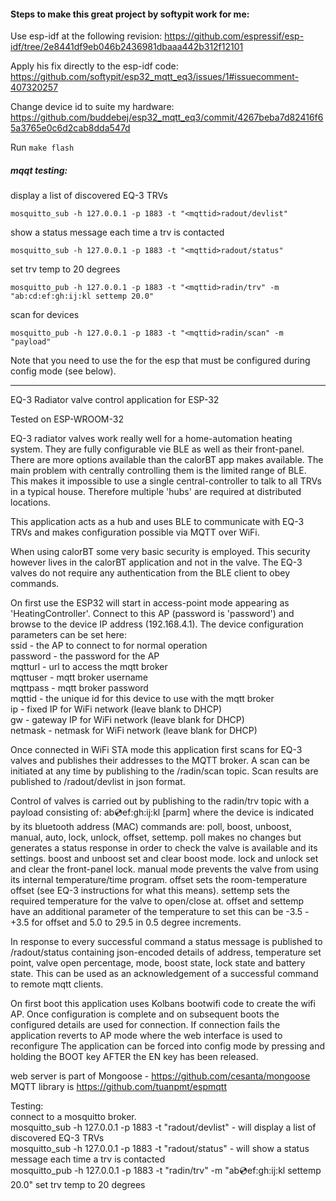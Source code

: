 #### Steps to make this great project by softypit work for me:

Use esp-idf at the following revision:
https://github.com/espressif/esp-idf/tree/2e8441df9eb046b2436981dbaaa442b312f12101

Apply his fix directly to the esp-idf code:
https://github.com/softypit/esp32_mqtt_eq3/issues/1#issuecomment-407320257

Change device id to suite my hardware:
https://github.com/buddebej/esp32_mqtt_eq3/commit/4267beba7d82416f65a3765e0c6d2cab8dda547d

Run `make flash`

##### mqqt testing:

display a list of discovered EQ-3 TRVs

`mosquitto_sub -h 127.0.0.1 -p 1883 -t "<mqttid>radout/devlist"`

show a status message each time a trv is contacted

`mosquitto_sub -h 127.0.0.1 -p 1883 -t "<mqttid>radout/status"`  

set trv temp to 20 degrees

`mosquitto_pub -h 127.0.0.1 -p 1883 -t "<mqttid>radin/trv" -m "ab:cd:ef:gh:ij:kl settemp 20.0"`  

scan for devices

`mosquitto_pub -h 127.0.0.1 -p 1883 -t "<mqttid>radin/scan" -m "payload"`  

Note that you need to use the <mqttid> for the esp that must be configured during config mode (see below). 

---

EQ-3 Radiator valve control application for ESP-32

Tested on ESP-WROOM-32

EQ-3 radiator valves work really well for a home-automation heating system. They are fully configurable 
vie BLE as well as their front-panel. There are more options available than the calorBT app makes 
available.
The main problem with centrally controlling them is the limited range of BLE. This makes it impossible
to use a single central-controller to talk to all TRVs in a typical house. Therefore multiple 'hubs'
are required at distributed locations.

This application acts as a hub and uses BLE to communicate with EQ-3 TRVs and makes configuration possible
via MQTT over WiFi. 

When using calorBT some very basic security is employed. This security however lives in the calorBT 
application and not in the valve. The EQ-3 valves do not require any authentication from the BLE client
to obey commands.

On first use the ESP32 will start in access-point mode appearing as 'HeatingController'. Connect to this
AP (password is 'password') and browse to the device IP address (192.168.4.1). The device configuration 
parameters can be set here:  
ssid - the AP to connect to for normal operation  
password - the password for the AP  
mqtturl - url to access the mqtt broker  
mqttuser - mqtt broker username  
mqttpass - mqtt broker password  
mqttid - the unique id for this device to use with the mqtt broker  
ip - fixed IP for WiFi network (leave blank to DHCP)  
gw - gateway IP for WiFi network (leave blank for DHCP)  
netmask - netmask for WiFi network (leave blank for DHCP)  

Once connected in WiFi STA mode this application first scans for EQ-3 valves and publishes their addresses 
to the MQTT broker. A scan can be initiated at any time by publishing to the /<mqttid>radin/scan topic. 
Scan results are published to /<mqttid>radout/devlist in json format.

Control of valves is carried out by publishing to the <mqttid>radin/trv topic with a payload consisting of:
ab:cd:ef:gh:ij:kl <command> [parm]
where the device is indicated by its bluetooth address (MAC)
commands are: poll, boost, unboost, manual, auto, lock, unlock, offset, settemp. 
poll makes no changes but generates a status response in order to check the valve is available and its settings.
boost and unboost set and clear boost mode.
lock and unlock set and clear the front-panel lock.
manual mode prevents the valve from using its internal temperature/time program.
offset sets the room-temperature offset (see EQ-3 instructions for what this means).
settemp sets the required temperature for the valve to open/close at. 
offset and settemp have an additional parameter of the temperature to set this can be -3.5 - +3.5 for offset and
5.0 to 29.5 in 0.5 degree increments.

In response to every successful command a status message is published to /<mqttid>radout/status containing json-encoded
details of address, temperature set point, valve open percentage, mode, boost state, lock state and battery state. This 
can be used as an acknowledgement of a successful command to remote mqtt clients.

On first boot this application uses Kolbans bootwifi code to create the wifi AP.
Once configuration is complete and on subsequent boots the configured details are used for connection.
If connection fails the application reverts to AP mode where the web interface is used to reconfigure
The application can be forced into config mode by pressing and holding the BOOT key AFTER the EN key has been released.

web server is part of Mongoose - https://github.com/cesanta/mongoose
MQTT library is https://github.com/tuanpmt/espmqtt

Testing:  
connect to a mosquitto broker.  
mosquitto_sub -h 127.0.0.1 -p 1883 -t "<mqttid>radout/devlist" - will display a list of discovered EQ-3 TRVs  
mosquitto_sub -h 127.0.0.1 -p 1883 -t "<mqttid>radout/status" - will show a status message each time a trv is contacted  
mosquitto_pub -h 127.0.0.1 -p 1883 -t "<mqttid>radin/trv" -m "ab:cd:ef:gh:ij:kl settemp 20.0" set trv temp to 20 degrees  

